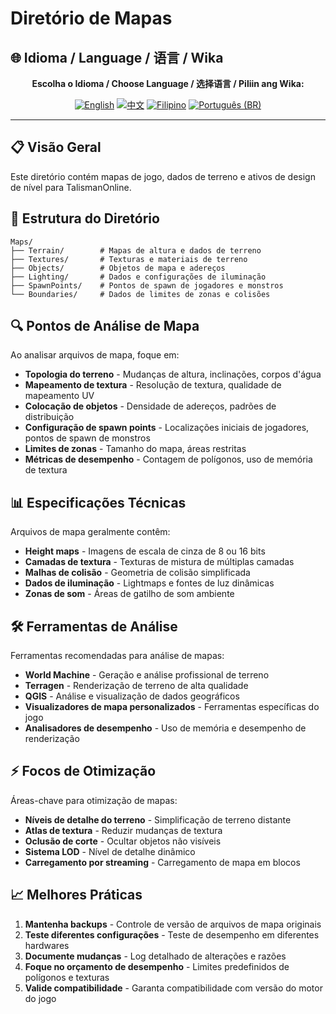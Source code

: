 # Diretório de Mapas

## 🌐 Idioma / Language / 语言 / Wika

<div align="center">

**Escolha o Idioma / Choose Language / 选择语言 / Piliin ang Wika:**

[![English](https://img.shields.io/badge/English-EN-blue?style=flat-square)](../README.md)
[![中文](https://img.shields.io/badge/中文-CN-red?style=flat-square)](README_CN.md)
[![Filipino](https://img.shields.io/badge/Filipino-PH-green?style=flat-square)](README_PH.md)
[![Português (BR)](https://img.shields.io/badge/Português%20(BR)-BR-yellow?style=flat-square)](README_PT_BR.md)

</div>

---

## 📋 Visão Geral
Este diretório contém mapas de jogo, dados de terreno e ativos de design de nível para TalismanOnline.

## 📁 Estrutura do Diretório
```
Maps/
├── Terrain/        # Mapas de altura e dados de terreno
├── Textures/       # Texturas e materiais de terreno
├── Objects/        # Objetos de mapa e adereços
├── Lighting/       # Dados e configurações de iluminação
├── SpawnPoints/    # Pontos de spawn de jogadores e monstros
└── Boundaries/     # Dados de limites de zonas e colisões
```

## 🔍 Pontos de Análise de Mapa
Ao analisar arquivos de mapa, foque em:
- **Topologia do terreno** - Mudanças de altura, inclinações, corpos d'água
- **Mapeamento de textura** - Resolução de textura, qualidade de mapeamento UV
- **Colocação de objetos** - Densidade de adereços, padrões de distribuição
- **Configuração de spawn points** - Localizações iniciais de jogadores, pontos de spawn de monstros
- **Limites de zonas** - Tamanho do mapa, áreas restritas
- **Métricas de desempenho** - Contagem de polígonos, uso de memória de textura

## 📊 Especificações Técnicas
Arquivos de mapa geralmente contêm:
- **Height maps** - Imagens de escala de cinza de 8 ou 16 bits
- **Camadas de textura** - Texturas de mistura de múltiplas camadas
- **Malhas de colisão** - Geometria de colisão simplificada
- **Dados de iluminação** - Lightmaps e fontes de luz dinâmicas
- **Zonas de som** - Áreas de gatilho de som ambiente

## 🛠️ Ferramentas de Análise
Ferramentas recomendadas para análise de mapas:
- **World Machine** - Geração e análise profissional de terreno
- **Terragen** - Renderização de terreno de alta qualidade
- **QGIS** - Análise e visualização de dados geográficos
- **Visualizadores de mapa personalizados** - Ferramentas específicas do jogo
- **Analisadores de desempenho** - Uso de memória e desempenho de renderização

## ⚡ Focos de Otimização
Áreas-chave para otimização de mapas:
- **Níveis de detalhe do terreno** - Simplificação de terreno distante
- **Atlas de textura** - Reduzir mudanças de textura
- **Oclusão de corte** - Ocultar objetos não visíveis
- **Sistema LOD** - Nível de detalhe dinâmico
- **Carregamento por streaming** - Carregamento de mapa em blocos

## 📈 Melhores Práticas
1. **Mantenha backups** - Controle de versão de arquivos de mapa originais
2. **Teste diferentes configurações** - Teste de desempenho em diferentes hardwares
3. **Documente mudanças** - Log detalhado de alterações e razões
4. **Foque no orçamento de desempenho** - Limites predefinidos de polígonos e texturas
5. **Valide compatibilidade** - Garanta compatibilidade com versão do motor do jogo